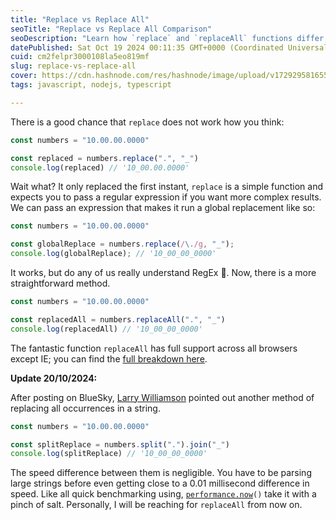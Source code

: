 ```yaml
---
title: "Replace vs Replace All"
seoTitle: "Replace vs Replace All Comparison"
seoDescription: "Learn how `replace` and `replaceAll` functions differ, and discover the benefits of using `replaceAll` for global string replacements"
datePublished: Sat Oct 19 2024 00:11:35 GMT+0000 (Coordinated Universal Time)
cuid: cm2felpr3000108la5eo819mf
slug: replace-vs-replace-all
cover: https://cdn.hashnode.com/res/hashnode/image/upload/v1729295816550/b33f0ce8-9648-49b8-a755-f36d89f4f901.png
tags: javascript, nodejs, typescript

---
```


There is a good chance that `replace` does not work how you think:

```javascript
const numbers = "10.00.00.0000"

const replaced = numbers.replace(".", "_")
console.log(replaced) // '10_00.00.0000'
```

Wait what? It only replaced the first instant, `replace` is a simple function and expects you to pass a regular expression if you want more complex results. We can pass an expression that makes it run a global replacement like so:

```javascript
const numbers = "10.00.00.0000"

const globalReplace = numbers.replace(/\./g, "_");
console.log(globalReplace); // '10_00_00_0000'
```

It works, but do any of us really understand RegEx 🤪. Now, there is a more straightforward method.

```javascript
const numbers = "10.00.00.0000"

const replacedAll = numbers.replaceAll(".", "_")
console.log(replacedAll) // '10_00_00_0000'
```

The fantastic function `replaceAll` has full support across all browsers except IE; you can find the [full breakdown here](https://caniuse.com/?search=replaceAll).

**Update 20/10/2024:**

After posting on BlueSky, [Larry Williamson](https://bsky.app/profile/l422y.com) pointed out another method of replacing all occurrences in a string.

```javascript
const numbers = "10.00.00.0000"

const splitReplace = numbers.split(".").join("_")
console.log(splitReplace) // '10_00_00_0000'
```

The speed difference between them is negligible. You have to be parsing large strings before even getting close to a 0.01 millisecond difference in speed. Like all quick benchmarking using, [`performance.now`](http://performance.now)`()` take it with a pinch of salt. Personally, I will be reaching for `replaceAll` from now on.
